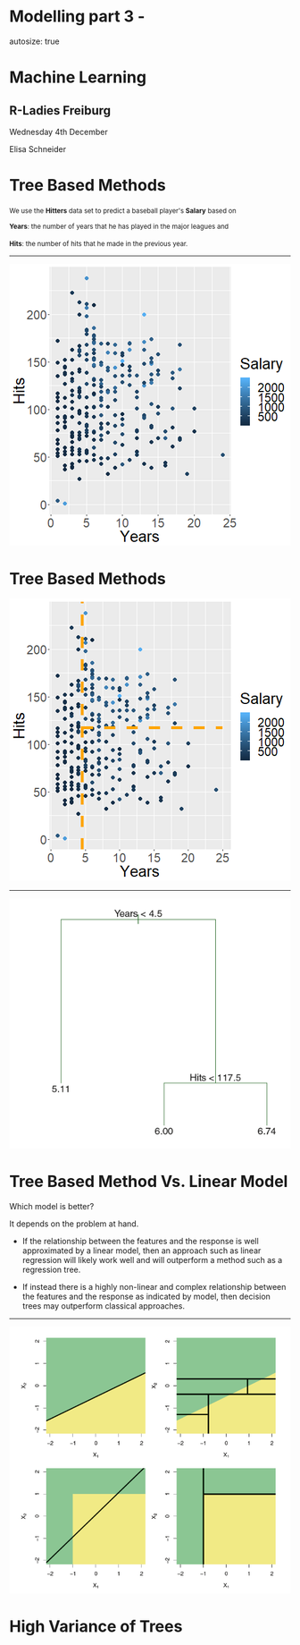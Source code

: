 Modelling part 3 -
========================================================
autosize: true


# Machine Learning

## R-Ladies Freiburg

 Wednesday 4th December

Elisa Schneider

Tree Based Methods
========================================================

<small> We use the **Hitters** data set to predict a baseball player's **Salary** based on

**Years**: the number of years that he has played in the major leagues and

**Hits**: the number of hits that he made in the previous year. </small>

***

![plot of chunk unnamed-chunk-1](modeling3-figure/unnamed-chunk-1-1.png)




Tree Based Methods
========================================================

![plot of chunk unnamed-chunk-2](modeling3-figure/unnamed-chunk-2-1.png)

***

![alt text](modeling3-figure/Capture1.png)

Tree Based Method Vs. Linear Model
========================================================

<style>


/* heading for slides with two hashes ## */
.reveal .slides section .slideContent h2 {
   font-size: 40px;
   font-weight: bold;
   color: violet;
}

/* ordered and unordered list styles */
.reveal ul, 
.reveal ol {
    font-size: 25px;
}

</style>

Which model is better? 

It depends on the problem at hand. 
- If the relationship between the features and the response is well approximated
by a linear model, then an approach such as linear regression
will likely work well and will outperform a method such as a regression
tree. 

- If instead there is a highly
non-linear and complex relationship between the features and the response
as indicated by model, then decision trees may outperform classical
approaches.


***

![alt text](modeling3-figure/Capture2.png)

High Variance of Trees
========================================================

<!---
The decision trees discussed in Section 8.1 suffer from high variance.
This means that if we split the training data into two parts at random,
and fit a decision tree to both halves, the results that we get could be
quite different. In contrast, a procedure with low variance will yield similar
results if applied repeatedly to distinct data sets; linear regression tends
to have low variance.

Hence a natural way to reduce the variance and hence increase the prediction
accuracy of a statistical learning method is to take many training sets
from the population, build a separate prediction model using each training
set, and average the resulting predictions.

we simply construct B regression trees using B bootstrapped training
sets, and average the resulting predictions.Hence each individual tree has high variance, but low bias. Averaging these B trees reduces the variance.

Random forests provide an improvement over bagged trees by way of a
random
small tweak that decorrelates the trees.
-->

